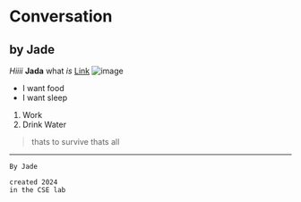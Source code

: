 # Conversation
## by Jade
*Hiiii* **Jada** what *is* 
[Link](http://a.com)
![image](http://url/a.png)
* I want food
* I want sleep
1. Work
2. Drink Water
>thats to survive
thats all
---
`By Jade`
``` 
created 2024
in the CSE lab 
```
